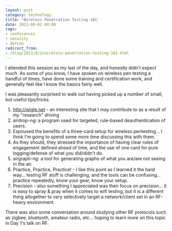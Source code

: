 ```yaml
---
layout: post
category: technology
title: 'Wireless Penetration Testing 101'
date: 2013-08-02 00:00
tags:
- conferences
- security
- defcon
redirect_from:
- /blog/2013/8/2/wireless-penetration-testing-101.html
---
```

I attended this session as my last of the day, and honestly didn't expect much. As some of you know, I have spoken on
wireless pen testing a handful of times, have done some training and certification work, and generally feel like I
know the basics fairly well.

I was pleasantly surprised to walk out having picked up a number of small, but useful tips/tricks.

1. <http://wigle.net> - an interesting site that I may contribute to as a result of my "research" driving
2. airdrop-ng: a program used for targeted, rule-based deauthentication of users.
3. Espoused the benefits of a three-card setup for wireless pentesting... I think I'm going to spend some more time
discussing this with them.
4. As they should, they stressed the importance of having clear rules of engagement defined ahead of time, and the use
of one card for pure logging/defense of what you did/didn't do.
5. airgraph-ng: a tool for generating graphs of what you are/are not seeing in the air.
6. Practice, Practice, Practice! - I like this point as I learned it the hard way... testing RF stuff is challenging,
and the tools can be confusing... practice repeatedly, know your gear, know your setup.
7. Precision - also something I appreciated was their focus on precision... it is easy to spray & pray when it comes to
wifi testing, but it is a different thing altogether to very selectively target a network/client set in an RF-heavy
environment.

There was also some conversation around studying other RF protocols such as zigbee, bluetooth, amateur radio, etc...
hoping to learn more on this topic in Day 1's talk on RF.

